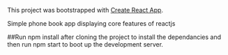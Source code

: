 This project was bootstrapped with [Create React App](https://github.com/facebook/create-react-app).

Simple phone book app displaying core features of reactjs

##Run npm install after cloning the project to install the dependancies and then run npm start to boot up the development server.

